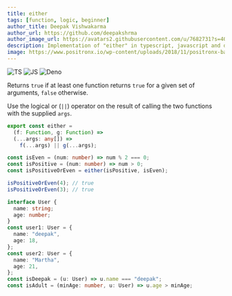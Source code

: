 ```yaml
---
title: either
tags: [function, logic, beginner]
author_title: Deepak Vishwakarma
author_url: https://github.com/deepakshrma
author_image_url: https://avatars2.githubusercontent.com/u/7682731?s=400
description: Implementation of "either" in typescript, javascript and deno.
image: https://www.positronx.io/wp-content/uploads/2018/11/positronx-banner-1152-1.jpg
---
```


![TS](https://img.shields.io/badge/supports-typescript-blue.svg?style=flat-square)
![JS](https://img.shields.io/badge/supports-javascript-yellow.svg?style=flat-square)
![Deno](https://img.shields.io/badge/supports-deno-green.svg?style=flat-square)

Returns `true` if at least one function returns `true` for a given set of arguments, `false` otherwise.

Use the logical or (`||`) operator on the result of calling the two functions with the supplied `args`.

```ts title="typescript"
export const either =
  (f: Function, g: Function) =>
  (...args: any[]) =>
    f(...args) || g(...args);
```

```ts title="typescript"
const isEven = (num: number) => num % 2 === 0;
const isPositive = (num: number) => num > 0;
const isPositiveOrEven = either(isPositive, isEven);

isPositiveOrEven(4); // true
isPositiveOrEven(3); // true

interface User {
  name: string;
  age: number;
}
const user1: User = {
  name: "deepak",
  age: 18,
};
const user2: User = {
  name: "Martha",
  age: 21,
};
const isDeepak = (u: User) => u.name === "deepak";
const isAdult = (minAge: number, u: User) => u.age > minAge;
```

